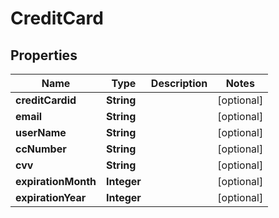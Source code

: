 

# CreditCard

## Properties

Name | Type | Description | Notes
------------ | ------------- | ------------- | -------------
**creditCardid** | **String** |  |  [optional]
**email** | **String** |  |  [optional]
**userName** | **String** |  |  [optional]
**ccNumber** | **String** |  |  [optional]
**cvv** | **String** |  |  [optional]
**expirationMonth** | **Integer** |  |  [optional]
**expirationYear** | **Integer** |  |  [optional]



